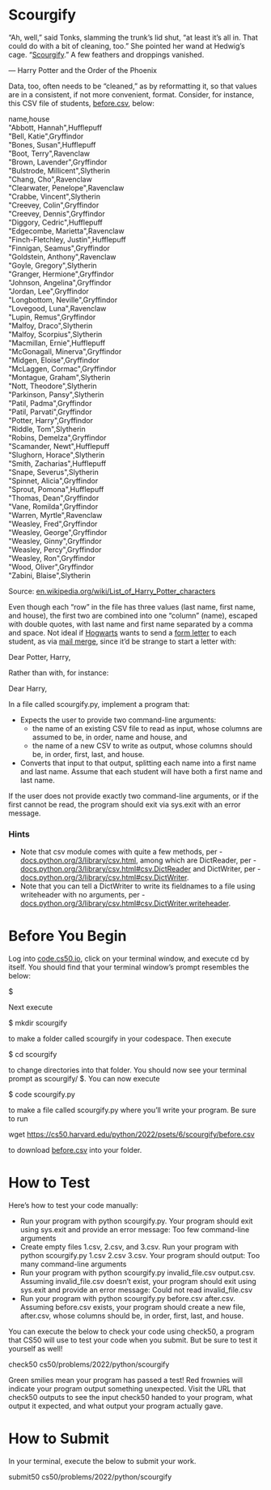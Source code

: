 # Scourgify

“Ah, well,” said Tonks, slamming the trunk’s lid shut, “at least it’s all in. That could do with a bit of cleaning, too.” She pointed her wand at Hedwig’s cage. “[Scourgify](https://harrypotter.fandom.com/wiki/Scouring_Charm).” A few feathers and droppings vanished.

— Harry Potter and the Order of the Phoenix

Data, too, often needs to be “cleaned,” as by reformatting it, so that values are in a consistent, if not more convenient, format. Consider, for instance, this CSV file of students, [before.csv](https://cs50.harvard.edu/python/2022/psets/6/scourgify/before.csv), below:

name,house  
"Abbott, Hannah",Hufflepuff     
"Bell, Katie",Gryffindor    
"Bones, Susan",Hufflepuff       
"Boot, Terry",Ravenclaw     
"Brown, Lavender",Gryffindor    
"Bulstrode, Millicent",Slytherin    
"Chang, Cho",Ravenclaw  
"Clearwater, Penelope",Ravenclaw    
"Crabbe, Vincent",Slytherin     
"Creevey, Colin",Gryffindor     
"Creevey, Dennis",Gryffindor    
"Diggory, Cedric",Hufflepuff    
"Edgecombe, Marietta",Ravenclaw    
"Finch-Fletchley, Justin",Hufflepuff    
"Finnigan, Seamus",Gryffindor       
"Goldstein, Anthony",Ravenclaw      
"Goyle, Gregory",Slytherin      
"Granger, Hermione",Gryffindor      
"Johnson, Angelina",Gryffindor      
"Jordan, Lee",Gryffindor    
"Longbottom, Neville",Gryffindor    
"Lovegood, Luna",Ravenclaw      
"Lupin, Remus",Gryffindor       
"Malfoy, Draco",Slytherin       
"Malfoy, Scorpius",Slytherin    
"Macmillan, Ernie",Hufflepuff   
"McGonagall, Minerva",Gryffindor        
"Midgen, Eloise",Gryffindor     
"McLaggen, Cormac",Gryffindor   
"Montague, Graham",Slytherin    
"Nott, Theodore",Slytherin  
"Parkinson, Pansy",Slytherin    
"Patil, Padma",Gryffindor   
"Patil, Parvati",Gryffindor     
"Potter, Harry",Gryffindor      
"Riddle, Tom",Slytherin     
"Robins, Demelza",Gryffindor    
"Scamander, Newt",Hufflepuff    
"Slughorn, Horace",Slytherin    
"Smith, Zacharias",Hufflepuff   
"Snape, Severus",Slytherin      
"Spinnet, Alicia",Gryffindor    
"Sprout, Pomona",Hufflepuff     
"Thomas, Dean",Gryffindor   
"Vane, Romilda",Gryffindor      
"Warren, Myrtle",Ravenclaw  
"Weasley, Fred",Gryffindor  
"Weasley, George",Gryffindor    
"Weasley, Ginny",Gryffindor     
"Weasley, Percy",Gryffindor     
"Weasley, Ron",Gryffindor   
"Wood, Oliver",Gryffindor   
"Zabini, Blaise",Slytherin

Source: [en.wikipedia.org/wiki/List_of_Harry_Potter_characters](https://en.wikipedia.org/wiki/List_of_Harry_Potter_characters)

Even though each “row” in the file has three values (last name, first name, and house), the first two are combined into one “column” (name), escaped with double quotes, with last name and first name separated by a comma and space. Not ideal if [Hogwarts](https://en.wikipedia.org/wiki/Hogwarts) wants to send a [form letter](https://en.wikipedia.org/wiki/Form_letter) to each student, as via [mail merge](https://en.wikipedia.org/wiki/Mail_merge), since it’d be strange to start a letter with:

Dear Potter, Harry,

Rather than with, for instance:

Dear Harry,

In a file called scourgify.py, implement a program that:

* Expects the user to provide two command-line arguments:
    * the name of an existing CSV file to read as input, whose columns are assumed to be, in order, name and house, and
    * the name of a new CSV to write as output, whose columns should be, in order, first, last, and house.
* Converts that input to that output, splitting each name into a first name and last name. Assume that each student will have both a first name and last name.

If the user does not provide exactly two command-line arguments, or if the first cannot be read, the program should exit via sys.exit with an error message.


### Hints

* Note that csv module comes with quite a few methods, per - [docs.python.org/3/library/csv.html](https://docs.python.org/3/library/csv.html), among which are DictReader, per - [docs.python.org/3/library/csv.html#csv.DictReader](https://docs.python.org/3/library/csv.html#csv.DictReader) and DictWriter, per - [docs.python.org/3/library/csv.html#csv.DictWriter](https://docs.python.org/3/library/csv.html#csv.DictWriter).
* Note that you can tell a DictWriter to write its fieldnames to a file using writeheader with no arguments, per - [docs.python.org/3/library/csv.html#csv.DictWriter.writeheader](https://docs.python.org/3/library/csv.html#csv.DictWriter.writeheader).

# Before You Begin
Log into [code.cs50.io](https://code.cs50.io/), click on your terminal window, and execute cd by itself. You should find that your terminal window’s prompt resembles the below:

$

Next execute

$ mkdir scourgify

to make a folder called scourgify in your codespace.
Then execute

$ cd scourgify

to change directories into that folder. You should now see your terminal prompt as scourgify/ $. You can now execute

$ code scourgify.py

to make a file called scourgify.py where you’ll write your program. Be sure to run

wget https://cs50.harvard.edu/python/2022/psets/6/scourgify/before.csv

to download [before.csv](https://cs50.harvard.edu/python/2022/psets/6/scourgify/before.csv) into your folder.

# How to Test

Here’s how to test your code manually:

* Run your program with python scourgify.py. Your program should exit using sys.exit and provide an error message:
Too few command-line arguments
* Create empty files 1.csv, 2.csv, and 3.csv. Run your program with python scourgify.py 1.csv 2.csv 3.csv. Your program should output:
Too many command-line arguments
* Run your program with python scourgify.py invalid_file.csv output.csv. Assuming invalid_file.csv doesn’t exist, your program should exit using sys.exit and provide an error message:
Could not read invalid_file.csv
* Run your program with python scourgify.py before.csv after.csv. Assuming before.csv exists, your program should create a new file, after.csv, whose columns should be, in order, first, last, and house.

You can execute the below to check your code using check50, a program that CS50 will use to test your code when you submit. But be sure to test it yourself as well!

check50 cs50/problems/2022/python/scourgify

Green smilies mean your program has passed a test! Red frownies will indicate your program output something unexpected. Visit the URL that check50 outputs to see the input check50 handed to your program, what output it expected, and what output your program actually gave.

# How to Submit

In your terminal, execute the below to submit your work.

submit50 cs50/problems/2022/python/scourgify
